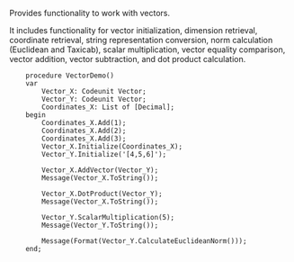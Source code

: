 Provides functionality to work with vectors.

It includes functionality for vector initialization, dimension retrieval, coordinate retrieval, string representation conversion, norm calculation (Euclidean and Taxicab), scalar multiplication, vector equality comparison, vector addition, vector subtraction, and dot product calculation.

```
    procedure VectorDemo()
    var
        Vector_X: Codeunit Vector;
        Vector_Y: Codeunit Vector;
        Coordinates_X: List of [Decimal];
    begin
        Coordinates_X.Add(1);
        Coordinates_X.Add(2);
        Coordinates_X.Add(3);
        Vector_X.Initialize(Coordinates_X);
        Vector_Y.Initialize('[4,5,6]');

        Vector_X.AddVector(Vector_Y);
        Message(Vector_X.ToString());

        Vector_X.DotProduct(Vector_Y);
        Message(Vector_X.ToString());

        Vector_Y.ScalarMultiplication(5);
        Message(Vector_Y.ToString());

        Message(Format(Vector_Y.CalculateEuclideanNorm()));
    end;
```